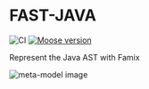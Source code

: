 # FAST-JAVA

![CI](https://github.com/moosetechnology/FAST-Java/workflows/CI/badge.svg)
[![Moose version](https://img.shields.io/badge/Moose-8-%23aac9ff.svg)](https://github.com/moosetechnology/Moose)

Represent the Java AST with Famix

![meta-model image](https://github.com/moosetechnology/FAST-JAVA/blob/master/doc/images/FAST-Meta-Model-Java.png)
